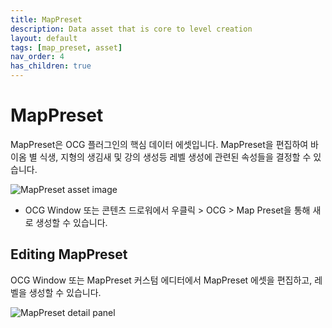 ```yaml
---
title: MapPreset
description: Data asset that is core to level creation
layout: default
tags: [map_preset, asset]
nav_order: 4
has_children: true
---
```


# MapPreset

MapPreset은 OCG 플러그인의 핵심 데이터 에셋입니다.
MapPreset을 편집하여 바이옴 별 식생, 지형의 생김새 및 강의 생성등 레벨 생성에 관련된 속성들을 결정할 수 있습니다.

![MapPreset asset image](/assets/images/map_preset/map_preset.png)
- OCG Window 또는 콘텐츠 드로워에서 우클릭 > OCG > Map Preset을 통해 새로 생성할 수 있습니다.


## Editing MapPreset
OCG Window 또는 MapPreset 커스텀 에디터에서 MapPreset 에셋을 편집하고, 레벨을 생성할 수 있습니다.

![MapPreset detail panel](/assets/images/map_preset/map_preset_detail_panel.png)